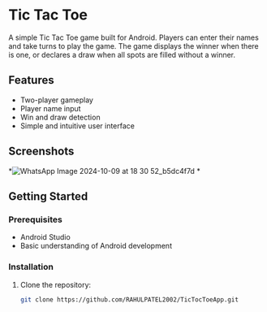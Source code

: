 # Tic Tac Toe

A simple Tic Tac Toe game built for Android. Players can enter their names and take turns to play the game. The game displays the winner when there is one, or declares a draw when all spots are filled without a winner.

## Features

- Two-player gameplay
- Player name input
- Win and draw detection
- Simple and intuitive user interface

## Screenshots

*![WhatsApp Image 2024-10-09 at 18 30 52_b5dc4f7d](https://github.com/user-attachments/assets/1b02977d-eb4d-4222-92c0-abae65ac42fb)
*

## Getting Started


### Prerequisites

- Android Studio
- Basic understanding of Android development

### Installation

1. Clone the repository:
   ```bash
   git clone https://github.com/RAHULPATEL2002/TicTocToeApp.git
